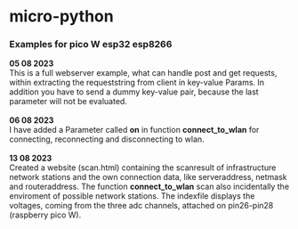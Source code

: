 # micro-python
<h3>Examples for pico W esp32 esp8266</h3>
<b>05 08 2023</b><br>
This is a full webserver example, what can handle post and get requests, within extracting the requeststring from client in key-value Params. In addition you have to send a dummy key-value pair, because the last parameter will not be evaluated. 
<br><br>
<b>06 08 2023</b><br>
I have added a Parameter called <strong>on</strong> in function <strong>connect_to_wlan</strong> for connecting, reconnecting and disconnecting to wlan.
<br><br>
<b>13 08 2023</b><br>
Created a website (scan.html) containing the scanresult of infrastructure network stations and the own connection data, like serveraddress, netmask and routeraddress. The function <strong>connect_to_wlan</strong> scan also incidentally the enviroment of possible network stations. The indexfile displays the voltages, coming from the three adc channels, attached on pin26-pin28 (raspberry pico W).
    <br><br>

